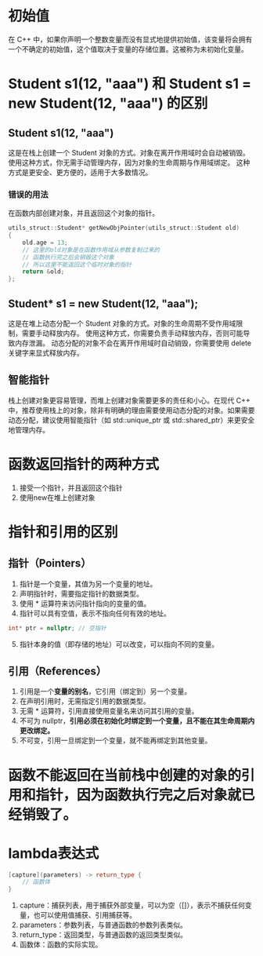 # 初始值

在 C++ 中，如果你声明一个整数变量而没有显式地提供初始值，该变量将会拥有一个不确定的初始值，这个值取决于变量的存储位置。这被称为未初始化变量。

# Student s1(12, "aaa") 和 Student s1 = new Student(12, "aaa") 的区别

## Student s1(12, "aaa")

这是在栈上创建一个 Student 对象的方式。对象在离开作用域时会自动被销毁。
使用这种方式，你无需手动管理内存，因为对象的生命周期与作用域绑定。
这种方式是更安全、更方便的，适用于大多数情况。

### 错误的用法

在函数内部创建对象，并且返回这个对象的指针。

```c++
utils_struct::Student* getNewObjPointer(utils_struct::Student old)
{
    old.age = 13;
    // 这里的old对象是在函数作用域从参数复制过来的
    // 函数执行完之后会销毁这个对象
    // 所以这里不能返回这个临时对象的指针
    return &old;
};
```

## Student\* s1 = new Student(12, "aaa");

这是在堆上动态分配一个 Student 对象的方式。对象的生命周期不受作用域限制，需要手动释放内存。
使用这种方式，你需要负责手动释放内存，否则可能导致内存泄漏。
动态分配的对象不会在离开作用域时自动销毁，你需要使用 delete 关键字来显式释放内存。

## 智能指针

栈上创建对象更容易管理，而堆上创建对象需要更多的责任和小心。在现代 C++ 中，推荐使用栈上的对象，除非有明确的理由需要使用动态分配的对象。如果需要动态分配，建议使用智能指针（如 std::unique_ptr 或 std::shared_ptr）来更安全地管理内存。


# 函数返回指针的两种方式
1. 接受一个指针，并且返回这个指针
2. 使用new在堆上创建对象


# 指针和引用的区别
## 指针（Pointers）
1. 指针是一个变量，其值为另一个变量的地址。
2. 声明指针时，需要指定指针的数据类型。
3. 使用 * 运算符来访问指针指向的变量的值。
4. 指针可以具有空值，表示不指向任何有效的地址。
```c++
int* ptr = nullptr; // 空指针
```
5. 指针本身的值（即存储的地址）可以改变，可以指向不同的变量。

## 引用（References）
1. 引用是一个**变量的别名**，它引用（绑定到）另一个变量。
2. 在声明引用时，无需指定引用的数据类型。
3. 无需 * 运算符，引用直接使用变量名来访问其引用的变量。
4. 不可为 nullptr，**引用必须在初始化时绑定到一个变量，且不能在其生命周期内更改绑定。**
5. 不可变，引用一旦绑定到一个变量，就不能再绑定到其他变量。

# 函数不能返回在当前栈中创建的对象的引用和指针，因为函数执行完之后对象就已经销毁了。

# lambda表达式
```c++
[capture](parameters) -> return_type {
    // 函数体
}
```
1. capture：捕获列表，用于捕获外部变量，可以为空（[]），表示不捕获任何变量，也可以使用值捕获、引用捕获等。
2. parameters：参数列表，与普通函数的参数列表类似。
3. return_type：返回类型，与普通函数的返回类型类似。
4. 函数体：函数的实际实现。





